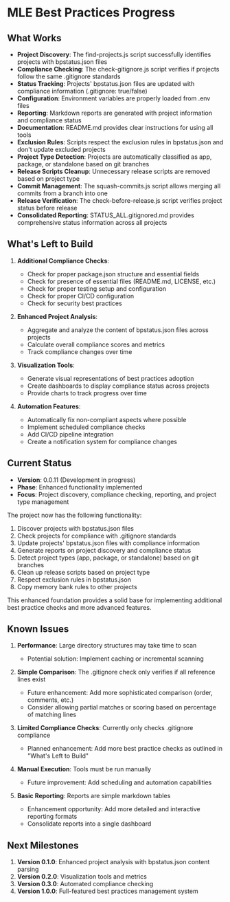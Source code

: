 # MLE Best Practices Progress

## What Works
- **Project Discovery**: The find-projects.js script successfully identifies projects with bpstatus.json files
- **Compliance Checking**: The check-gitignore.js script verifies if projects follow the same .gitignore standards
- **Status Tracking**: Projects' bpstatus.json files are updated with compliance information (.gitignore: true/false)
- **Configuration**: Environment variables are properly loaded from .env files
- **Reporting**: Markdown reports are generated with project information and compliance status
- **Documentation**: README.md provides clear instructions for using all tools
- **Exclusion Rules**: Scripts respect the exclusion rules in bpstatus.json and don't update excluded projects
- **Project Type Detection**: Projects are automatically classified as app, package, or standalone based on git branches
- **Release Scripts Cleanup**: Unnecessary release scripts are removed based on project type
- **Commit Management**: The squash-commits.js script allows merging all commits from a branch into one
- **Release Verification**: The check-before-release.js script verifies project status before release
- **Consolidated Reporting**: STATUS_ALL.gitignored.md provides comprehensive status information across all projects

## What's Left to Build
1. **Additional Compliance Checks**:
   - Check for proper package.json structure and essential fields
   - Check for presence of essential files (README.md, LICENSE, etc.)
   - Check for proper testing setup and configuration
   - Check for proper CI/CD configuration
   - Check for security best practices

2. **Enhanced Project Analysis**:
   - Aggregate and analyze the content of bpstatus.json files across projects
   - Calculate overall compliance scores and metrics
   - Track compliance changes over time

3. **Visualization Tools**:
   - Generate visual representations of best practices adoption
   - Create dashboards to display compliance status across projects
   - Provide charts to track progress over time

4. **Automation Features**:
   - Automatically fix non-compliant aspects where possible
   - Implement scheduled compliance checks
   - Add CI/CD pipeline integration
   - Create a notification system for compliance changes

## Current Status
- **Version**: 0.0.11 (Development in progress)
- **Phase**: Enhanced functionality implemented
- **Focus**: Project discovery, compliance checking, reporting, and project type management

The project now has the following functionality:
1. Discover projects with bpstatus.json files
2. Check projects for compliance with .gitignore standards
3. Update projects' bpstatus.json files with compliance information
4. Generate reports on project discovery and compliance status
5. Detect project types (app, package, or standalone) based on git branches
6. Clean up release scripts based on project type
7. Respect exclusion rules in bpstatus.json
8. Copy memory bank rules to other projects

This enhanced foundation provides a solid base for implementing additional best practice checks and more advanced features.

## Known Issues
1. **Performance**: Large directory structures may take time to scan
   - Potential solution: Implement caching or incremental scanning

2. **Simple Comparison**: The .gitignore check only verifies if all reference lines exist
   - Future enhancement: Add more sophisticated comparison (order, comments, etc.)
   - Consider allowing partial matches or scoring based on percentage of matching lines

3. **Limited Compliance Checks**: Currently only checks .gitignore compliance
   - Planned enhancement: Add more best practice checks as outlined in "What's Left to Build"

4. **Manual Execution**: Tools must be run manually
   - Future improvement: Add scheduling and automation capabilities

5. **Basic Reporting**: Reports are simple markdown tables
   - Enhancement opportunity: Add more detailed and interactive reporting formats
   - Consolidate reports into a single dashboard

## Next Milestones
1. **Version 0.1.0**: Enhanced project analysis with bpstatus.json content parsing
2. **Version 0.2.0**: Visualization tools and metrics
3. **Version 0.3.0**: Automated compliance checking
4. **Version 1.0.0**: Full-featured best practices management system
